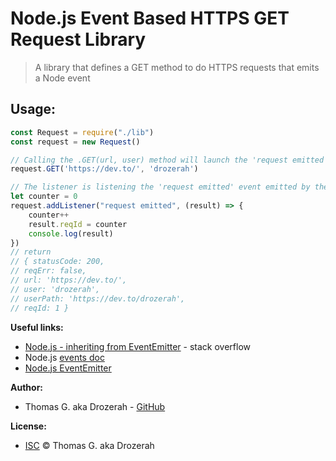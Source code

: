 # Node.js Event Based HTTPS GET Request Library 

> A library that defines a GET method to do HTTPS requests that emits a Node event

## Usage:

````javascript
const Request = require("./lib")
const request = new Request()

// Calling the .GET(url, user) method will launch the 'request emitted' event
request.GET('https://dev.to/', 'drozerah')

// The listener is listening the 'request emitted' event emitted by the .GET() method
let counter = 0
request.addListener("request emitted", (result) => {
    counter++
    result.reqId = counter
    console.log(result)
})
// return
// { statusCode: 200,
// reqErr: false,
// url: 'https://dev.to/',
// user: 'drozerah',
// userPath: 'https://dev.to/drozerah',
// reqId: 1 }

````

__Useful links:__

- [Node.js - inheriting from EventEmitter](https://stackoverflow.com/questions/8898399/node-js-inheriting-from-eventemitter) - stack overflow
- Node.js [events doc](https://nodejs.org/api/events.html#events_events)
- [Node.js EventEmitter](https://www.tutorialsteacher.com/nodejs/nodejs-eventemitter)

__Author:__

- Thomas G. aka Drozerah - [GitHub](https://github.com/Drozerah)

__License:__

- [ISC](licence) © Thomas G. aka Drozerah
